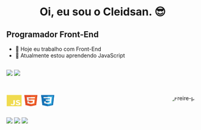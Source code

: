 <h1 align="center">  Oi, eu sou o Cleidsan. 😎

## Programador Front-End

- 🔭 Hoje eu trabalho com Front-End
- 🌱 Atualmente estou aprendendo JavaScript
  
##

<div>
  <img width="42%" src="https://github-readme-stats.vercel.app/api?username=Cleidsan&count_private=true&show_icons=true&theme=dracula">
  <img width="40%" src="https://github-readme-stats.vercel.app/api/top-langs/?username=Cleidsan&count_private=true&show_icons=true&theme=dracula&layout=compact"> 
</div>

##

<div style="display: inline_block"><br>
  <img align="center" alt="Freire-Js" height="30" width="40" src="https://raw.githubusercontent.com/devicons/devicon/master/icons/javascript/javascript-plain.svg">
  <img align="center" alt="Freire-HTML" height="30" width="40" src="https://raw.githubusercontent.com/devicons/devicon/master/icons/html5/html5-original.svg">
  <img align="center" alt="Freire-CSS" height="30" width="40" src="https://raw.githubusercontent.com/devicons/devicon/master/icons/css3/css3-original.svg">
  <img align="right" alt="Freire-pic" height="150" style="border-radius:50px;" src="https://pbs.twimg.com/media/E7Gt0MEWQAA16m1.jpg">
</div>

##

<div> 
  <a href="https://www.instagram.com/dsan.fre/" target="_blank"><img src="https://img.shields.io/badge/-Instagram-%23E4405F?style=for-the-badge&logo=instagram&logoColor=white" target="_blank"></a>
  <a href = "mailto:dsanmike12@gmail.com"><img src="https://img.shields.io/badge/-Gmail-%23333?style=for-the-badge&logo=gmail&logoColor=white" target="_blank"></a>
  <a href="https://www.linkedin.com/in/Cleidsan" target="_blank"><img src="https://img.shields.io/badge/-LinkedIn-%230077B5?style=for-the-badge&logo=linkedin&logoColor=white" target="_blank"></a> 
</div>

